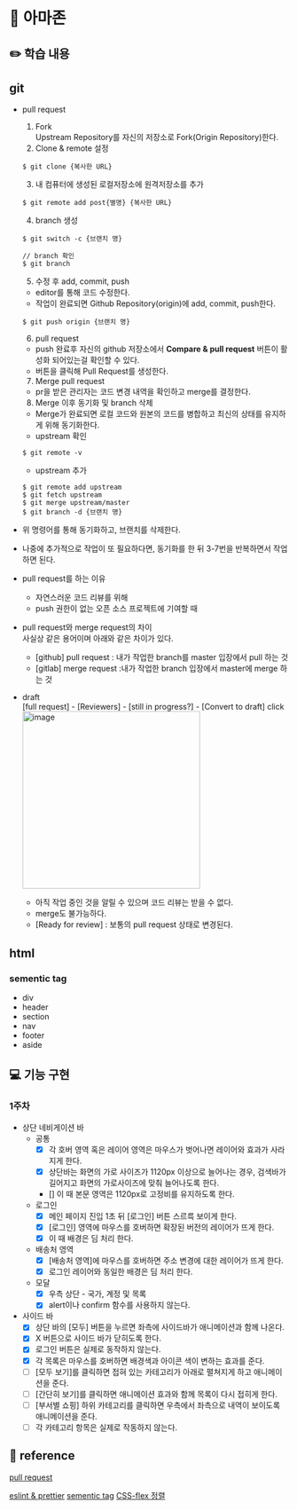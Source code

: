 # 🎯 아마존

## ✏️ 학습 내용

###

## git

- pull request

  1. Fork  
     Upstream Repository를 자신의 저장소로 Fork(Origin Repository)한다.
  2. Clone & remote 설정

  ```
  $ git clone {복사한 URL}
  ```

  3. 내 컴퓨터에 생성된 로컬저장소에 원격저장소를 추가

  ```
  $ git remote add post{별명} {복사한 URL}
  ```

  4. branch 생성

  ```
  $ git switch -c {브랜치 명}

  // branch 확인
  $ git branch
  ```

  5. 수정 후 add, commit, push

  - editor를 통해 코드 수정한다.
  - 작업이 완료되면 Github Repository(origin)에 add, commit, push한다.

  ```
  $ git push origin {브랜치 명}
  ```

  6. pull request

  - push 완료후 자신의 github 저장소에서 **Compare & pull request** 버튼이 활성화 되어있는걸 확인할 수 있다.
  - 버튼을 클릭해 Pull Request를 생성한다.

  7. Merge pull request

  - pr을 받은 관리자는 코드 변경 내역을 확인하고 merge를 결정한다.

  8. Merge 이후 동기화 및 branch 삭제

  - Merge가 완료되면 로컬 코드와 원본의 코드를 병합하고 최신의 상태를 유지하게 위해 동기화한다.
  - upstream 확인

  ```
  $ git remote -v
  ```

  - upstream 추가

  ```
  $ git remote add upstream
  $ git fetch upstream
  $ git merge upstream/master
  $ git branch -d {브랜치 명}
  ```

- 위 명령어를 통해 동기화하고, 브랜치를 삭제한다.
- 나중에 추가적으로 작업이 또 필요하다면, 동기화를 한 뒤 3-7번을 반복하면서 작업하면 된다.

- pull request를 하는 이유
  - 자연스러운 코드 리뷰를 위해
  - push 권한이 없는 오픈 소스 프로젝트에 기여할 때
- pull request와 merge request의 차이  
  사실상 같은 용어이며 아래와 같은 차이가 있다.
  - [github] pull request : 내가 작업한 branch를 master 입장에서 pull 하는 것
  - [gitlab] merge request :내가 작업한 branch 입장에서 master에 merge 하는 것
- draft  
  [full request] - [Reviewers] - [still in progress?] - [Convert to draft] click  
  <img width="320" alt="image" src="https://user-images.githubusercontent.com/88878874/223031668-051e4067-d4b9-4aae-82e0-567ccef22166.png">
  - 아직 작업 중인 것을 알릴 수 있으며 코드 리뷰는 받을 수 없다.
  - merge도 불가능하다.
  - [Ready for review] : 보통의 pull request 상태로 변경된다.

## html

### sementic tag

- div
- header
- section
- nav
- footer
- aside

## 💻 기능 구현

### 1주차

- 상단 네비게이션 바
  - 공통
    - [x] 각 호버 영역 혹은 레이어 영역은 마우스가 벗어나면 레이어와 효과가 사라지게 한다.
    - [x] 상단바는 화면의 가로 사이즈가 1120px 이상으로 늘어나는 경우, 검색바가 길어지고 화면의 가로사이즈에 맞춰 늘어나도록 한다.
    - [] 이 때 본문 영역은 1120px로 고정비를 유지하도록 한다.
  - 로그인
    - [x] 메인 페이지 진입 1초 뒤 [로그인] 버튼 스르륵 보이게 한다.
    - [x] [로그인] 영역에 마우스를 호버하면 확장된 버전의 레이어가 뜨게 한다.
    - [x] 이 때 배경은 딤 처리 한다.
  - 배송처 영역
    - [x] [배송처 영역]에 마우스를 호버하면 주소 변경에 대한 레이어가 뜨게 한다.
    - [x] 로그인 레이어와 동일한 배경은 딤 처리 한다.
  - 모달
    - [x] 우측 상단 - 국가, 계정 및 목록
    - [x] alert이나 confirm 함수를 사용하지 않는다.
- 사이드 바
  - [x] 상단 바의 [모두] 버튼을 누르면 좌측에 사이드바가 애니메이션과 함께 나온다.
  - [x] X 버튼으로 사이드 바가 닫히도록 한다.
  - [x] 로그인 버튼은 실제로 동작하지 않는다.
  - [x] 각 목록은 마우스를 호버하면 배경색과 아이콘 색이 변하는 효과를 준다.
  - [ ] [모두 보기]를 클릭하면 접혀 있는 카테고리가 아래로 펼쳐지게 하고 애니메이션을 준다.
  - [ ] [간단히 보기]를 클릭하면 애니메이션 효과와 함께 목록이 다시 접히게 한다.
  - [ ] [부서별 쇼핑] 하위 카테고리를 클릭하면 우측에서 좌측으로 내역이 보이도록 애니메이션을 준다.
  - [ ] 각 카테고리 항목은 실제로 작동하지 않는다.

## 📒 reference

[pull request](https://velog.io/@zansol/Pull-Request-%EC%9D%B4%ED%95%B4%ED%95%98%EA%B8%B0)

[eslint & prettier](https://wooogy-egg.tistory.com/82)
[sementic tag](https://stonefree.tistory.com/59)
[CSS-flex 정렬](https://myhappyman.tistory.com/7)
